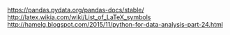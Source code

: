 https://pandas.pydata.org/pandas-docs/stable/
http://latex.wikia.com/wiki/List_of_LaTeX_symbols
http://hamelg.blogspot.com/2015/11/python-for-data-analysis-part-24.html
